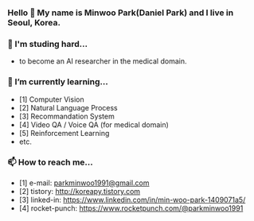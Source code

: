 ### Hello 👋 My name is Minwoo Park(Daniel Park) and I live in Seoul, Korea.
### 🌱 I'm studing hard...
- to become an AI researcher in the medical domain.

### 🔭 I’m currently learning...
- [1] Computer Vision
- [2] Natural Language Process
- [3] Recommandation System
- [4] Video QA / Voice QA (for medical domain)
- [5] Reinforcement Learning
- etc.

### 📫 How to reach me...
- [1] e-mail: parkminwoo1991@gmail.com
- [2] tistory: http://koreapy.tistory.com
- [3] linked-in: https://www.linkedin.com/in/min-woo-park-1409071a5/
- [4] rocket-punch: https://www.rocketpunch.com/@parkminwoo1991
<!--
**DSDanielPark/DSDanielPark** is a ✨ _special_ ✨ repository because its `README.md` (this file) appears on your GitHub profile.

Here are some ideas to get you started:

- 🔭 I’m currently working on ...
- 🌱 I’m currently learning ...
- 👯 I’m looking to collaborate on ...
- 🤔 I’m looking for help with ...
- 💬 Ask me about ...
- 📫 How to reach me: ...
- 😄 Pronouns: ...
- ⚡ Fun fact: ...
-->
